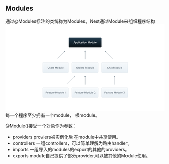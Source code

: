 ## Modules
通过@Modules标注的类统称为Modules，Nest通过Module来组织程序结构
![module](./img/modules.png)
每一个程序至少拥有一个module， 根module。

@Module()接受一个对象作为参数：
- providers
  proviers被实例化后 在module中共享使用。
- controllers
  一组controllers，可以简单理解为路由handler。
- imports
  一组导入的modules的export的其他的providers。
- exports
  module自己提供了部分provider,可以被其他的Module使用。


  



